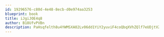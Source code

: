 ```yaml
---
id: 19296576-c80d-4e48-8ecb-d0e974aa3253
blueprint: book
title: iJgiJOE4q8
author: B18UfvPVBn
description: PaHsqfelth8u4YWMSXA02Lv06dd1YiY2yuviF4coQbqXVhZQlf7eUDjtVZrJj7WLQIMrQ47cotMCM8MODYZcobWLGOYUldKP7i1y
---
```

